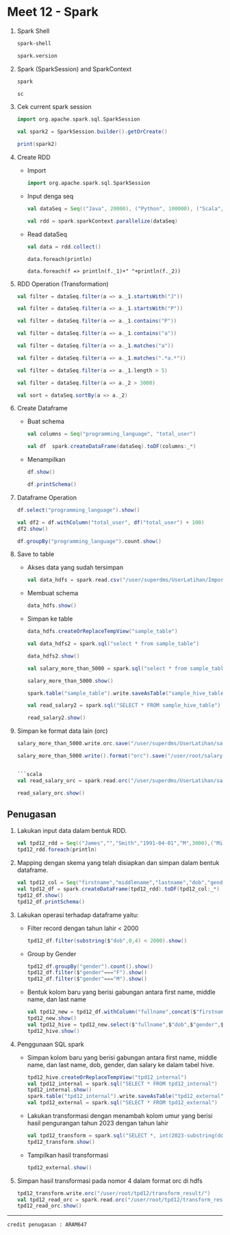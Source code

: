 # Meet 12 - Spark

1. Spark Shell

   ```bash
   spark-shell
   ```

   ```bash
   spark.version
   ```

2. Spark (SparkSession) and SparkContext

   ```scala
   spark
   ```

   ```scala
   sc
   ```

3. Cek current spark session

   ```scala
   import org.apache.spark.sql.SparkSession
   ```

   ```scala
   val spark2 = SparkSession.builder().getOrCreate()
   ```

   ```scala
   print(spark2)
   ```

4. Create RDD

   - Import

     ```scala
     import org.apache.spark.sql.SparkSession
     ```

   - Input denga seq

     ```scala
     val dataSeq = Seq(("Java", 20000), ("Python", 100000), ("Scala", 3000))
     ```

     ```scala
     val rdd = spark.sparkContext.parallelize(dataSeq)
     ```

   - Read dataSeq

     ```scala
     val data = rdd.collect()
     ```

     ```
     data.foreach(println)
     ```

     ```
     data.foreach(f => println(f._1)+" "+println(f._2))
     ```

5. RDD Operation (Transformation)

   ```scala
   val filter = dataSeq.filter(a => a._1.startsWith("J"))
   ```

   ```scala
   val filter = dataSeq.filter(a => a._1.startsWith("P"))
   ```

   ```scala
   val filter = dataSeq.filter(a => a._1.contains("P"))
   ```

   ```scala
   val filter = dataSeq.filter(a => a._1.contains("a"))
   ```

   ```scala
   val filter = dataSeq.filter(a => a._1.matches("a"))
   ```

   ```scala
   val filter = dataSeq.filter(a => a._1.matches(".*a.*"))
   ```

   ```scala
   val filter = dataSeq.filter(a => a._1.length > 5)
   ```

   ```scala
   val filter = dataSeq.filter(a => a._2 > 3000)
   ```

   ```scala
   val sort = dataSeq.sortBy(a => a._2)
   ```

6. Create Dataframe

   - Buat schema

     ```scala
     val columns = Seq("programming_language", "total_user")
     ```

     ```scala
     val df  spark.createDataFrame(dataSeq).toDF(columns:_*)
     ```

   - Menampilkan

     ```scala
     df.show()
     ```

     ```scala
     df.printSchema()
     ```

7. Dataframe Operation

   ```scala
   df.select("programming_language").show()
   ```

   ```scala
   val df2 = df.withColumn("total_user", df("total_user") + 100)
   df2.show()
   ```

   ```scala
   df.groupBy("programming_language").count.show()
   ```

8. Save to table

   - Akses data yang sudah tersimpan

     ```scala
     val data_hdfs = spark.read.csv("/user/superdms/UserLatihan/Import2/")
     ```

   - Membuat schema

     ```scala
     data_hdfs.show()
     ```

   - Simpan ke table

     ```scala
     data_hdfs.createOrReplaceTempView("sample_table")
     ```

     ```scala
     val data_hdfs2 = spark.sql("select * from sample_table")
     ```

     ```scala
     data_hdfs2.show()
     ```

     ```scala
     val salary_more_than_5000 = spark.sql("select * from sample_table where salary > 5000")
     ```

     ```scala
     salary_more_than_5000.show()
     ```

     ```scala
     spark.table("sample_table").write.saveAsTable("sample_hive_table")
     ```

     ```scala
     val read_salary2 = spark.sql("SELECT * FROM sample_hive_table")
     ```

     ```scala
     read_salary2.show()
     ```

9. Simpan ke format data lain (orc)

   ```scala
   salary_more_than_5000.write.orc.save("/user/superdms/UserLatihan/salary_more_than_5000/")
   ```

   ```scala
   salary_more_than_5000.write().format("orc").save("/user/root/salary_more_than_5000/")
   ```

   ````scala

   ```scala
   val read_salary_orc = spark.read.orc("/user/superdms/UserLatihan/salary_more_than_5000/")
   ````

   ```scala
   read_salary_orc.show()
   ```

## Penugasan

1. Lakukan input data dalam bentuk RDD.

   ```scala
   val tpd12_rdd = Seq(("James","","Smith","1991-04-01","M",3000),("Michael","Rose","","2000-05-19","M",4000),("Robert","","Williams","1978-09-05","M",4000),("Maria","Anne","Jones","1967-12-01","F",4000),("Jen","Mary","Brown","1980-02-17","F",10000))
   tpd12_rdd.foreach(println)
   ```

2. Mapping dengan skema yang telah disiapkan dan simpan dalam bentuk dataframe.

   ```scala
   val tpd12_col = Seq("firstname","middlename","lastname","dob","gender","salary")
   val tpd12_df = spark.createDataFrame(tpd12_rdd).toDF(tpd12_col:_*)
   tpd12_df.show()
   tpd12_df.printSchema()
   ```

3. Lakukan operasi terhadap dataframe yaitu:

   - Filter record dengan tahun lahir < 2000

     ```scala
     tpd12_df.filter(substring($"dob",0,4) < 2000).show()
     ```

   - Group by Gender

     ```scala
     tpd12_df.groupBy("gender").count().show()
     tpd12_df.filter($"gender"==="F").show()
     tpd12_df.filter($"gender"==="M").show()
     ```

   - Bentuk kolom baru yang berisi gabungan antara first name, middle name, dan last name

     ```scala
     val tpd12_new = tpd12_df.withColumn("fullname",concat($"firstname",lit(" "),$"middlename",lit(" "),$"lastname"))
     tpd12_new.show()
     val tpd12_hive = tpd12_new.select($"fullname",$"dob",$"gender",$"salary")
     tpd12_hive.show()
     ```

4. Penggunaan SQL spark

   - Simpan kolom baru yang berisi gabungan antara first name, middle name, dan last name, dob, gender, dan salary ke dalam tabel hive.

     ```scala
     tpd12_hive.createOrReplaceTempView("tpd12_internal")
     val tpd12_internal = spark.sql("SELECT * FROM tpd12_internal")
     tpd12_internal.show()
     spark.table("tpd12_internal").write.saveAsTable("tpd12_external")
     val tpd12_external = spark.sql("SELECT * FROM tpd12_external")
     ```

   - Lakukan transformasi dengan menambah kolom umur yang berisi hasil pengurangan tahun 2023 dengan tahun lahir

     ```scala
     val tpd12_transform = spark.sql("SELECT *, int(2023-substring(dob,0,4)) as age FROM tpd12_external")
     tpd12_transform.show()
     ```

   - Tampilkan hasil transformasi

     ```scala
     tpd12_external.show()
     ```

5. Simpan hasil transformasi pada nomor 4 dalam format orc di hdfs

   ```scala
   tpd12_transform.write.orc("/user/root/tpd12/transform_result/")
   val tpd12_read_orc = spark.read.orc("/user/root/tpd12/transform_result/")
   tpd12_read_orc.show()
   ```

<hr>

```bash
credit penugasan : ARAM647
```

